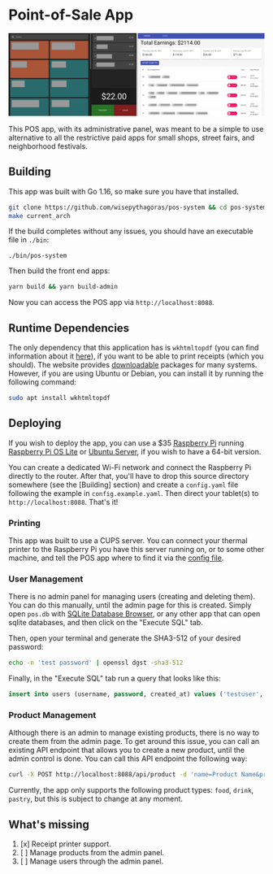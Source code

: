 # Point-of-Sale App

![Point of sale app screenshot](docs/screenshot.png)

This POS app, with its administrative panel, was meant to be a simple to use alternative to all the restrictive paid apps for small shops, street fairs, and neighborhood festivals.

## Building

This app was built with Go 1.16, so make sure you have that installed.

``` sh
git clone https://github.com/wisepythagoras/pos-system && cd pos-system
make current_arch
```

If the build completes without any issues, you should have an executable file in `./bin`:

```
./bin/pos-system
```

Then build the front end apps:

``` sh
yarn build && yarn build-admin
```

Now you can access the POS app via `http://localhost:8088`.

## Runtime Dependencies

The only dependency that this application has is `wkhtmltopdf` (you can find information about it [here](https://wkhtmltopdf.org/)), if you want to be able to print receipts (which you should). The website provides [downloadable](https://wkhtmltopdf.org/downloads.html) packages for many systems. However, if you are using Ubuntu or Debian, you can install it by running the following command:

``` sh
sudo apt install wkhtmltopdf
```

## Deploying

If you wish to deploy the app, you can use a $35 [Raspberry Pi](https://www.raspberrypi.org/products/raspberry-pi-4-model-b/) running [Raspberry Pi OS Lite](https://www.raspberrypi.org/software/operating-systems/#raspberry-pi-os-32-bit) or [Ubuntu Server](https://ubuntu.com/download/raspberry-pi), if you wish to have a 64-bit version.

You can create a dedicated Wi-Fi network and connect the Raspberry Pi directly to the router. After that, you'll have to drop this source directory somewhere (see the [Building] section) and create a `config.yaml` file following the example in `config.example.yaml`. Then direct your tablet(s) to `http://localhost:8088`. That's it!

### Printing

This app was built to use a CUPS server. You can connect your thermal printer to the Raspberry Pi you have this server running on, or to some other machine, and tell the POS app where to find it via the [config file](https://github.com/wisepythagoras/pos-system/blob/main/config.example.yaml#L27-L32).

### User Management

There is no admin panel for managing users (creating and deleting them). You can do this manually, until the admin page for this is created. Simply open `pos.db` with [SQLite Database Browser](https://sqlitebrowser.org/), or any other app that can open sqlite databases, and then click on the "Execute SQL" tab.

Then, open your terminal and generate the SHA3-512 of your desired password:

``` sh
echo -n 'test password' | openssl dgst -sha3-512
```

Finally, in the "Execute SQL" tab run a query that looks like this:

``` sql
insert into users (username, password, created_at) values ('testuser', '7103a07e72ee...e6794ecd0b704d0', date());
```

### Product Management

Although there is an admin to manage existing products, there is no way to create them from the admin page. To get around this issue, you can call an existing API endpoint that allows you to create a new product, until the admin control is done. You can call this API endpoint the following way:

``` sh
curl -X POST http://localhost:8088/api/product -d 'name=Product Name&price=$9.99&type=food' -H 'x-auth-token: YOUR_ADMIN_AUTH_TOKEN'
```

Currently, the app only supports the following product types: `food`, `drink`, `pastry`, but this is subject to change at any moment.

## What's missing

1. [x] Receipt printer support.
2. [ ] Manage products from the admin panel.
3. [ ] Manage users through the admin panel.
